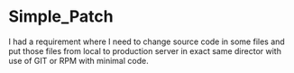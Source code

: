 # Simple_Patch
I had a requirement where I need to change source code in some files and put those files from local to production server in exact same director with use of GIT or RPM with minimal code.
